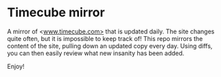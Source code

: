 Timecube mirror
===============

A mirror of <www.timecube.com> that is updated daily.
The site changes quite often, but it is impossible to keep track of!
This repo mirrors the content of the site, pulling down an updated copy every day.
Using diffs, you can then easily review what new insanity has been added.

Enjoy!
